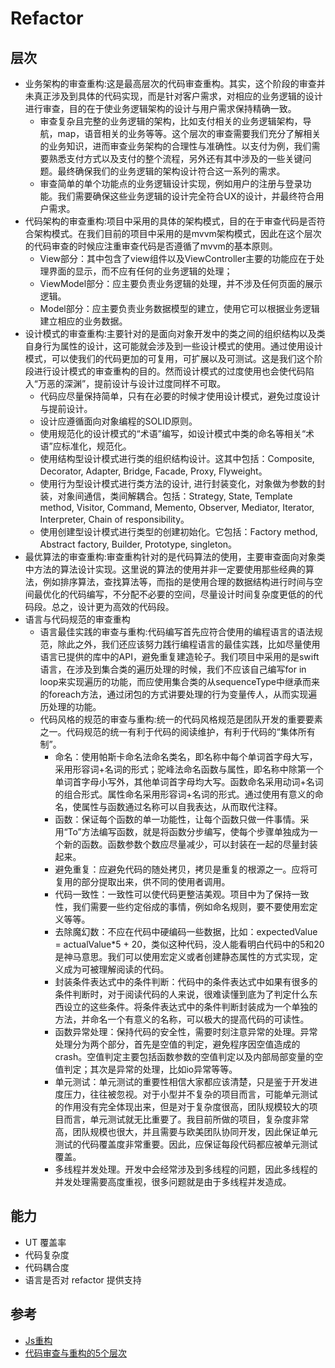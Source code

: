 # Refactor

## 层次

* 业务架构的审查重构:这是最高层次的代码审查重构。其实，这个阶段的审查并未真正涉及到具体的代码实现，而是针对客户需求，对相应的业务逻辑的设计进行审查，目的在于使业务逻辑架构的设计与用户需求保持精确一致。
    - 审查复杂且完整的业务逻辑的架构，比如支付相关的业务逻辑架构，导航，map，语音相关的业务等等。这个层次的审查需要我们充分了解相关的业务知识，进而审查业务架构的合理性与准确性。以支付为例，我们需要熟悉支付方式以及支付的整个流程，另外还有其中涉及的一些关键问题。最终确保我们的业务逻辑的架构设计符合这一系列的需求。
    - 审查简单的单个功能点的业务逻辑设计实现，例如用户的注册与登录功能。我们需要确保这些业务逻辑的设计完全符合UX的设计，并最终符合用户需求。
* 代码架构的审查重构:项目中采用的具体的架构模式，目的在于审查代码是否符合架构模式。在我们目前的项目中采用的是mvvm架构模式，因此在这个层次的代码审查的时候应注重审查代码是否遵循了mvvm的基本原则。
    - View部分：其中包含了view组件以及ViewController主要的功能应在于处理界面的显示，而不应有任何的业务逻辑的处理；
    - ViewModel部分：应主要负责业务逻辑的处理，并不涉及任何页面的展示逻辑。
    - Model部分：应主要负责业务数据模型的建立，使用它可以根据业务逻辑建立相应的业务数据。
* 设计模式的审查重构:主要针对的是面向对象开发中的类之间的组织结构以及类自身行为属性的设计，这可能就会涉及到一些设计模式的使用。通过使用设计模式，可以使我们的代码更加的可复用，可扩展以及可测试。这是我们这个阶段进行设计模式的审查重构的目的。然而设计模式的过度使用也会使代码陷入“万恶的深渊”，提前设计与设计过度同样不可取。
    - 代码应尽量保持简单，只有在必要的时候才使用设计模式，避免过度设计与提前设计。
    - 设计应遵循面向对象编程的SOLID原则。
    - 使用规范化的设计模式的“术语”编写，如设计模式中类的命名等相关“术语”应标准化，规范化。
    - 使用结构型设计模式进行类的组织结构设计。这其中包括：Composite, Decorator, Adapter, Bridge, Facade, Proxy, Flyweight。
    - 使用行为型设计模式进行类方法的设计, 进行封装变化，对象做为参数的封装，对象间通信，类间解耦合。包括：Strategy, State, Template method, Visitor, Command, Memento, Observer, Mediator, Iterator, Interpreter, Chain of responsibility。
    - 使用创建型设计模式进行类型的创建初始化。它包括：Factory method, Abstract factory, Builder, Prototype, singleton。
* 最优算法的审查重构:审查重构针对的是代码算法的使用，主要审查面向对象类中方法的算法设计实现。这里说的算法的使用并非一定要使用那些经典的算法，例如排序算法，查找算法等，而指的是使用合理的数据结构进行时间与空间最优化的代码编写，不分配不必要的空间，尽量设计时间复杂度更低的的代码段。总之，设计更为高效的代码段。
* 语言与代码规范的审查重构
    - 语言最佳实践的审查与重构:代码编写首先应符合使用的编程语言的语法规范，除此之外，我们还应该努力践行编程语言的最佳实践，比如尽量使用语言已提供的库中的API，避免重复建造轮子。我们项目中采用的是swift语言，在涉及到集合类的遍历处理的时候，我们不应该自己编写for in loop来实现遍历的功能，而应使用集合类的从sequenceType中继承而来的foreach方法，通过闭包的方式讲要处理的行为变量传人，从而实现遍历处理的功能。
    - 代码风格的规范的审查与重构:统一的代码风格规范是团队开发的重要要素之一。代码规范的统一有利于代码的阅读维护，有利于代码的“集体所有制”。
        + 命名：使用帕斯卡命名法命名类名，即名称中每个单词首字母大写，采用形容词+名词的形式；驼峰法命名函数与属性，即名称中除第一个单词首字母小写外，其他单词首字母均大写。函数命名采用动词+名词的组合形式。属性命名采用形容词+名词的形式。通过使用有意义的命名，使属性与函数通过名称可以自我表达，从而取代注释。
        + 函数：保证每个函数的单一功能性，让每个函数只做一件事情。采用“To”方法编写函数，就是将函数分步编写，使每个步骤单独成为一个新的函数。函数参数个数应尽量减少，可以封装在一起的尽量封装起来。
        + 避免重复：应避免代码的随处拷贝，拷贝是重复的根源之一。应将可复用的部分提取出来，供不同的使用者调用。
        + 代码一致性：一致性可以使代码更整洁美观。项目中为了保持一致性，我们需要一些约定俗成的事情，例如命名规则，要不要使用宏定义等等。
        + 去除魔幻数：不应在代码中硬编码一些数据，比如：expectedValue = actualValue*5 + 20，类似这种代码，没人能看明白代码中的5和20是神马意思。我们可以使用宏定义或者创建静态属性的方式实现，定义成为可被理解阅读的代码。
        + 封装条件表达式中的条件判断：代码中的条件表达式中如果有很多的条件判断时，对于阅读代码的人来说，很难读懂到底为了判定什么东西设立的这些条件。将条件表达式中的条件判断封装成为一个单独的方法，并命名一个有意义的名称，可以极大的提高代码的可读性。
        + 函数异常处理：保持代码的安全性，需要时刻注意异常的处理。异常处理分为两个部分，首先是空值的判定，避免程序因空值造成的crash。空值判定主要包括函数参数的空值判定以及内部局部变量的空值判定；其次是异常的处理，比如io异常等等。
        + 单元测试：单元测试的重要性相信大家都应该清楚，只是鉴于开发进度压力，往往被忽视。对于小型并不复杂的项目而言，可能单元测试的作用没有完全体现出来，但是对于复杂度很高，团队规模较大的项目而言，单元测试就无比重要了。我目前所做的项目，复杂度非常高，团队规模也很大，并且需要与欧美团队协同开发，因此保证单元测试的代码覆盖度非常重要。因此，应保证每段代码都应被单元测试覆盖。
        + 多线程并发处理。开发中会经常涉及到多线程的问题，因此多线程的并发处理需要高度重视，很多问题就是由于多线程并发造成。

## 能力

* UT 覆盖率
* 代码复杂度
* 代码耦合度
* 语言是否对 refactor 提供支持

## 参考

* [Js重构](https://github.com/hankzhuo/Blog/blob/master/JS/%E4%BB%A3%E7%A0%81%E9%87%8D%E6%9E%84.md)
* [代码审查与重构的5个层次](http://www.techug.com/post/five-level-of-code-review.html)
